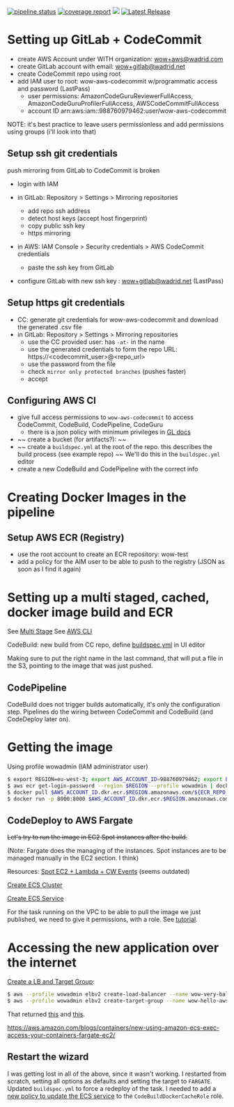 [![pipeline status](https://gitlab.com/with-madrid/wow/hello-aws/badges/main/pipeline.svg)](https://gitlab.com/with-madrid/wow/hello-aws/-/pipelines)
[![coverage report](https://gitlab.com/with-madrid/wow/hello-aws/badges/main/coverage.svg)](https://gitlab.com/with-madrid/wow/hello-aws/-/commits/main)
![](https://codebuild.eu-west-3.amazonaws.com/badges?uuid=eyJlbmNyeXB0ZWREYXRhIjoid1d4WlJZeHlxa0s2TXdXeFUvc0d2LzlNODBQYzVtVGRGUUNTYk45YVVKRjVTNCs5M2pUSDNRTWk1MFdKY014bDhjUEdNbnJxU3E2TVc0OGtPcVhSL1p3PSIsIml2UGFyYW1ldGVyU3BlYyI6ImpVRHFKUlZweUhkdnVIZG4iLCJtYXRlcmlhbFNldFNlcmlhbCI6MX0%3D&branch=main)
[![Latest Release](https://gitlab.com/with-madrid/wow/hello-aws/-/badges/release.svg)](https://gitlab.com/with-madrid/wow/hello-aws/-/releases)
# Setting up GitLab + CodeCommit

- create AWS Account under WITH organization: wow+aws@wadrid.com
- create GitLab account with email: wow+gitlab@wadrid.net
- create CodeCommit repo using root
- add IAM user to root: wow-aws-codecommit w/programmatic access and password (LastPass)
	* user permissions: AmazonCodeGuruReviewerFullAccess, AmazonCodeGuruProfilerFullAccess, AWSCodeCommitFullAccess
	* account ID arn:aws:iam::988760979462:user/wow-aws-codecommit

NOTE: it's best practice to leave users permissionless and add permissions using groups (i'll look into that)

## Setup ssh git credentials
push mirroring from GitLab to CodeCommit is broken

- login with IAM
- in GitLab: Repository > Settings > Mirroring repositories
	* add repo ssh address
	* detect host keys (accept host fingerprint)
	* copy public ssh key
	* https mirroring
- in AWS: IAM Console > Security credentials > AWS CodeCommit credentials 
	* paste the ssh key from GitLab

- configure GitLab with new ssh key : wow+gitlab@wadrid.net (LastPass)

## Setup https git credentials

- CC: generate git credentials for wow-aws-codecommit and download the generated .csv file
- in GitLab: Repository > Settings > Mirroring repositories
	* use the CC provided user: has `-at-` in the name
	* use the generated credentials to form the repo URL: https://<codecommit_user>@<repo_url>
	* use the password from the file
	* check `mirror only protected branches` (pushes faster)
	* accept

## Configuring AWS CI

- give full access permissions to `wow-aws-codecommit` to access CodeCommit, CodeBuild, CodePipeline, CodeGuru
	* there is a json policy with minimum privileges in [GL docs](https://docs.gitlab.com/ee/user/project/repository/mirror/push.html#set-up-a-push-mirror-from-gitlab-to-aws-codecommit)
- ~~ create a bucket (for artifacts?): ~~
- ~~ create a `buildspec.yml` at the root of the repo. this describes the build process (see example repo) ~~ We'll do this in the `buildspec.yml` editor
- create a new CodeBuild and CodePipeline with the correct info

# Creating Docker Images in the pipeline

## Setup AWS ECR (Registry)

- use the root account to create an ECR repository: wow-test
- add a policy for the AIM user to be able to push to the registry
	(JSON as soon as I find it again)


# Setting up a multi staged, cached, docker image build and ECR

See [Multi Stage](docs/multi_stage.md)
See [AWS CLI](docs/aws_cli.md)


CodeBuild: new build from CC repo, define [buildspec.yml](docs/buildspec.yml) in UI editor

Making sure to put the right name in the last command, that will put a file in the S3, pointing to the image that was just pushed.

## CodePipeline

CodeBuild does not trigger builds automatically, it's only the configuration step. Pipelines do the wiring between CodeCommit and CodeBuild (and CodeDeploy later on).

# Getting the image

Using profile wowadmin (IAM administrator user)

```bash
$ export REGION=eu-west-3; export AWS_ACCOUNT_ID=988760979462; export ECR_REPO_NAME=wow-test
$ aws ecr get-login-password --region $REGION --profile wowadmin | docker login --username AWS --password-stdin $AWS_ACCOUNT_ID.dkr.ecr.$REGION.amazonaws.com
$ docker pull $AWS_ACCOUNT_ID.dkr.ecr.$REGION.amazonaws.com/${ECR_REPO_NAME}:latest
$ docker run -p 8000:8000 $AWS_ACCOUNT_ID.dkr.ecr.$REGION.amazonaws.com/${ECR_REPO_NAME}:latest  # runs on port 8000
```

## CodeDeploy to AWS Fargate

~~Let's try to run the image in EC2 Spot instances after the build.~~

(Note: Fargate does the managing of the instances. Spot instances are to be managed manually in the EC2 section. I think)

Resources:
[Spot EC2 + Lambda + CW Events](https://aws.amazon.com/blogs/devops/automatic-deployment-to-new-amazon-ec2-on-demand-and-spot-instances-using-aws-codedeploy-amazon-cloudwatch-events-and-aws-lambda/) (seems outdated)

[Create ECS Cluster](https://docs.aws.amazon.com/AmazonECS/latest/developerguide/create-ec2-cluster-console-v2.html)

[Create ECS Service](https://docs.aws.amazon.com/AmazonECS/latest/developerguide/create-service-console-v2.html)

For the task running on the VPC to be able to pull the image we just published, we need to give it permissions, with a role. See [tutorial](https://docs.aws.amazon.com/codepipeline/latest/userguide/ecs-cd-pipeline.html).

# Accessing the new application over the internet

[Create a LB and Target Group](https://docs.aws.amazon.com/elasticloadbalancing/latest/application/tutorial-application-load-balancer-cli.html):

```bash
$ aws --profile wowadmin elbv2 create-load-balancer --name wow-very-balanced --subnets subnet-<zone-3a> subnet-<zone-3b> --security-groups sg-<vpc-group>
$ aws --profile wowadmin elbv2 create-target-group --name wow-hello-aws-target --protocol HTTP --port 80 --vpc-id vpc-<vpcId> --ip-address-type ipv4
```

That returned [this](docs/lb_create.json) and [this](docs/tg_create.json).


https://aws.amazon.com/blogs/containers/new-using-amazon-ecs-exec-access-your-containers-fargate-ec2/

## Restart the wizard

I was getting lost in all of the above, since it wasn't working. I restarted from scratch, setting all options as defaults 
and setting the target to `FARGATE`. Updated `buildspec.yml` to force a redeploy of the task. 
I needed to add a [new policy to update the ECS service](https://docs.aws.amazon.com/AmazonECS/latest/userguide/security_iam_id-based-policy-examples.html)
to the `CodeBuildDockerCacheRole` role.
